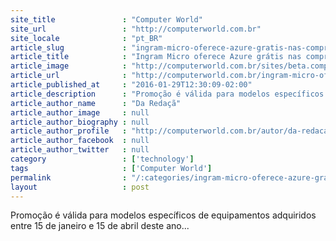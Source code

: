 ```yaml
---
site_title               : "Computer World"
site_url                 : "http://computerworld.com.br"
site_locale              : "pt_BR"
article_slug             : "ingram-micro-oferece-azure-gratis-nas-compras-de-servidores-lenovo-e-hp"
article_title            : "Ingram Micro oferece Azure grátis nas compras de servidores Lenovo e HP"
article_image            : "http://computerworld.com.br/sites/beta.computerworld.com.br/files/news_articles/escada-nuvem.jpg"
article_url              : "http://computerworld.com.br/ingram-micro-oferece-azure-gratis-nas-compras-de-servidores-lenovo-e-hp"
article_published_at     : "2016-01-29T12:30:09-02:00"
article_description      : "Promoção é válida para modelos específicos de equipamentos adquiridos entre 15 de janeiro e 15 de abril deste ano..."
article_author_name      : "Da Redaçã"
article_author_image     : null
article_author_biography : null
article_author_profile   : "http://computerworld.com.br/autor/da-redacao"
article_author_facebook  : null
article_author_twitter   : null
category                 : ['technology']
tags                     : ['Computer World']
permalink                : "/:categories/ingram-micro-oferece-azure-gratis-nas-compras-de-servidores-lenovo-e-hp/"
layout                   : post
---
```


Promoção é válida para modelos específicos de equipamentos adquiridos entre 15 de janeiro e 15 de abril deste ano...
